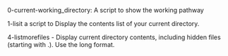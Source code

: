 0-current-working_directory: A script to show the working pathway

1-lisit a script to Display the contents list of your current directory.

4-listmorefiles - Display current directory contents, including hidden files (starting with .). Use the long format.